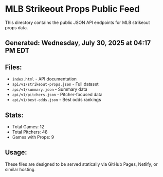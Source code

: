 # MLB Strikeout Props Public Feed

This directory contains the public JSON API endpoints for MLB strikeout props data.

## Generated: Wednesday, July 30, 2025 at 04:17 PM EDT

## Files:
- `index.html` - API documentation
- `api/v1/strikeout-props.json` - Full dataset
- `api/v1/summary.json` - Summary data
- `api/v1/pitchers.json` - Pitcher-focused data  
- `api/v1/best-odds.json` - Best odds rankings

## Stats:
- Total Games: 12
- Total Pitchers: 48
- Games with Props: 9

## Usage:
These files are designed to be served statically via GitHub Pages, Netlify, or similar hosting.
